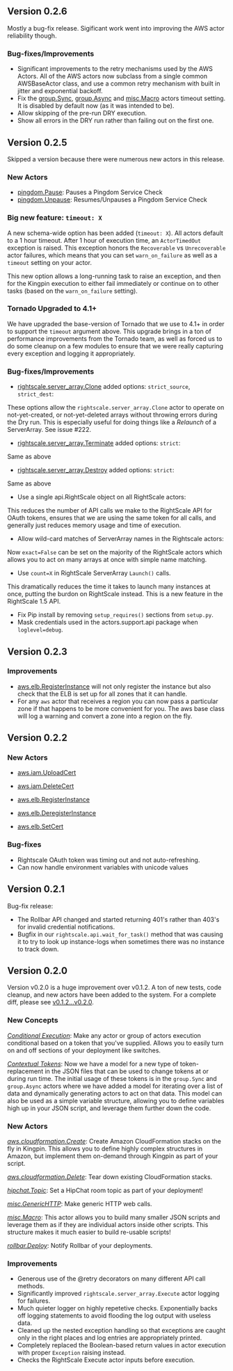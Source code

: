 ## Version 0.2.6

Mostly a bug-fix release. Sigificant work went into improving the AWS actor reliability though.

### Bug-fixes/Improvements

  * Significant improvements to the retry mechanisms used by the AWS Actors.
    All of the AWS actors now subclass from a single common AWSBaseActor class,
    and use a common retry mechanism with built in jitter and exponential
    backoff.
  * Fix the [group.Sync](docs/actors/group.Sync.md),
    [group.Async](docs/actors/group.Async.md) and
    [misc.Macro](docs/actors/misc.Macro.md) actors timeout setting. It is disabled
    by default now (as it was intended to be).
  * Allow skipping of the pre-run DRY execution.
  * Show all errors in the DRY run rather than failing out on the first one.

## Version 0.2.5

Skipped a version because there were numerous new actors in this release.

### New Actors

  * [pingdom.Pause](docs/actors/pingdom.Pause.md): Pauses a Pingdom Service Check
  * [pingdom.Unpause](docs/actors/pingdom.Unpause.md): Resumes/Unpauses a Pingdom Service Check

### Big new feature: `timeout: X`

A new schema-wide option has been added (`timeout: X`). All actors default to a
1 hour timeout. After 1 hour of execution time, an `ActorTimedOut` exception is
raised. This exception honors the `Recoverable` vs `Unrecoverable` actor
failures, which means that you can set `warn_on_failure` as well as a `timeout`
setting on your actor.

This new option allows a long-running task to raise an exception, and then for
the Kingpin execution to either fail immediately or continue on to other tasks
(based on the `warn_on_failure` setting).

### Tornado Upgraded to 4.1+

We have upgraded the base-version of Tornado that we use to 4.1+ in order to
support the `timeout` argument above. This upgrade brings in a ton of
performance improvements from the Tornado team, as well as forced us to do some
cleanup on a few modules to ensure that we were really capturing every
exception and logging it appropriately.

### Bug-fixes/Improvements

  * [rightscale.server_array.Clone](docs/actors/rightscale.server_array.Clone.md) added options: `strict_source`, `strict_dest`:

  These options allow the `rightscale.server_array.Clone` actor to operate on
  not-yet-created, or not-yet-deleted arrays without throwing errors during the
  Dry run. This is especially useful for doing things like a *Relaunch* of a
  ServerArray. See issue #222.

  * [rightscale.server_array.Terminate](docs/actors/rightscale.server_array.Terminate.md) added options: `strict`:

  Same as above

  * [rightscale.server_array.Destroy](docs/actors/rightscale.server_array.Destroy.md) added options: `strict`:

  Same as above

  * Use a single api.RightScale object on all RightScale actors:

  This reduces the number of API calls we make to the RightScale API for OAuth
  tokens, ensures that we are using the same token for all calls, and generally
  just reduces memory usage and time of execution.

  * Allow wild-card matches of ServerArray names in the Rightscale actors:

  Now `exact=False` can be set on the majority of the RightScale actors which
  allows you to act on many arrays at once with simple name matching.

  * Use `count=X` in RightScale ServerArray `Launch()` calls.

  This dramatically reduces the time it takes to launch many instances at once,
  putting the burdon on RightScale instead. This is a new feature in the
  RightScale 1.5 API.

  * Fix Pip install by removing `setup_requires()` sections from `setup.py`.
  * Mask credentials used in the actors.support.api package when `loglevel=debug`.

## Version 0.2.3

### Improvements

 * [aws.elb.RegisterInstance](docs/actors/aws.elb.RegisterInstance.md) will not only register the instance but also
   check that the ELB is set up for all zones that it can handle.
 * For any `aws` actor that receives a region you can now pass a particular
   zone if that happens to be more convenient for you. The aws base class will
   log a warning and convert a zone into a region on the fly.

## Version 0.2.2

### New Actors

 * [aws.iam.UploadCert](docs/actors/aws.iam.UploadCert.md)
 * [aws.iam.DeleteCert](docs/actors/aws.iam.DeleteCert.md)

 * [aws.elb.RegisterInstance](docs/actors/aws.elb.RegisterInstance.md)
 * [aws.elb.DeregisterInstance](docs/actors/aws.elb.DeregisterInstance.md)
 * [aws.elb.SetCert](docs/actors/aws.elb.SetCert.md)

### Bug-fixes

 * Rightscale OAuth token was timing out and not auto-refreshing.
 * Can now handle environment variables with unicode values


## Version 0.2.1

Bug-fix release:

 * The Rollbar API changed and started returning 401's rather than 403's for
   invalid credential notifications.
 * Bugfix in our `rightscale.api.wait_for_task()` method that was causing it to
   try to look up instance-logs when sometimes there was no instance to track
   down.

## Version 0.2.0

Version v0.2.0 is a huge improvement over v0.1.2. A ton of new tests, code
cleanup, and new actors have been added to the system. For a complete diff,
please see [v0.1.2...v0.2.0].

### New Concepts

*[Conditional Execution](README.md#conditional-execution)*:
Make any actor or group of actors execution conditional based on a token that
you've supplied. Allows you to easily turn on and off sections of your
deployment like switches.

*[Contextual Tokens](README.md#contextual-tokens)*:
Now we have a model for a new type of token-replacement in the JSON files that
can be used to change tokens at or during run time. The initial usage of these
tokens is in the `group.Sync` and `group.Async` actors where we have added a
model for iterating over a list of data and dynamically generating actors to
act on that data. This model can also be used as a simple variable structure,
allowing you to define variables high up in your JSON script, and leverage them
further down the code.

### New Actors

*[aws.cloudformation.Create](docs/actors/aws.cloudformation.Create.md)*:
Create Amazon CloudFormation stacks on the fly in Kingpin. This allows you to
define highly complex structures in Amazon, but implement them on-demand
through Kingpin as part of your script.

*[aws.cloudformation.Delete](docs/actors/aws.cloudformation.Delete.md)*:
Tear down existing CloudFormation stacks.

*[hipchat.Topic](docs/actors/hipchat.Topic.md)*:
Set a HipChat room topic as part of your deployment!

*[misc.GenericHTTP](docs/actors/misc.GenericHTTP.md)*:
Make generic HTTP web calls.

*[misc.Macro](docs/actors/misc.Macro.md)*:
This actor allows you to build many smaller JSON scripts and leverage them as
if they are individual actors inside other scripts. This structure makes it
much easier to build re-usable scripts!

*[rollbar.Deploy](docs/actors/rollbar.Deploy.md)*:
Notify Rollbar of your deployments.

[v0.1.2...v0.2.0]: https://github.com/Nextdoor/kingpin/compare/v0.1.2...v0.2.0

### Improvements

  * Generous use of the @retry decorators on many different API call methods.
  * Significantly improved `rightscale.server_array.Execute` actor logging for
    failures.
  * Much quieter logger on highly repetetive checks. Exponentially backs off
    logging statements to avoid flooding the log output with useless data.
  * Cleaned up the nested exception handling so that exceptions are caught only
    in the right places and log entries are appropriately printed.
  * Completely replaced the Boolean-based return values in actor execution with
    proper `Exception` raising instead.
  * Checks the RightScale Execute actor inputs before execution.
